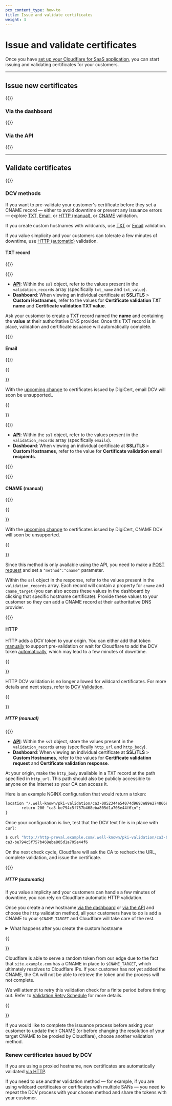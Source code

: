 ```yaml
---
pcx_content_type: how-to
title: Issue and validate certificates
weight: 3
---
```

 
# Issue and validate certificates
 
Once you have [set up your Cloudflare for SaaS application](/cloudflare-for-saas/start/getting-started/), you can start issuing and validating certificates for your customers.

---

## Issue new certificates
 
{{<render file="_issue-certs-preamble.md">}}
 
### Via the dashboard
 
{{<render file="_create-custom-hostname.md">}}
 
### Via the API
 
{{<render file="_create-custom-hostname-api.md">}}

---

## Validate certificates
 
{{<render file="../../ssl/_partials/_dcv-definition.md">}}
 
### DCV methods
 
If you want to pre-validate your customer's certificate before they set a CNAME record — either to avoid downtime or prevent any issuance errors — explore [TXT](#txt), [Email](#email), or [HTTP (manual)](#http-manual), or [CNAME](#cname) validation.
 
If you create custom hostnames with wildcards, use [TXT](#txt) or [Email](#email) validation.
 
If you value simplicity and your customers can tolerate a few minutes of downtime, use [HTTP (automatic)](#http-automatic) validation.
 
#### TXT record
 
{{<render file="../../ssl/_partials/_txt-validation-definition.md">}}
 
{{<render file="_ssl-for-saas-create-hostname.md">}}
 
- [**API**](https://api.cloudflare.com/#custom-hostname-for-a-zone-custom-hostname-details): Within the `ssl` object, refer to the values present in the `validation_records` array (specifically `txt_name` and `txt_value`).
- **Dashboard**: When viewing an individual certificate at **SSL/TLS** > **Custom Hostnames**, refer to the values for **Certificate validation TXT name** and **Certificate validation TXT value**.
 
Ask your customer to create a TXT record named the **name** and containing the **value** at their authoritative DNS provider. Once this TXT record is in place, validation and certificate issuance will automatically complete.
 
{{<render file="_ssl-for-saas-validate-patch.md">}}
 
#### Email
 
{{<render file="../../ssl/_partials/_email-validation-definition.md">}}

{{<Aside type="note">}}

With the [upcoming change](/ssl/ssl-tls/migration-guides/digicert-update/custom-hostname-certificates/) to certificates issued by DigiCert, email DCV will soon be unsupported..

{{</Aside>}}
 
{{<render file="_ssl-for-saas-create-hostname.md">}}
 
- [**API**](https://api.cloudflare.com/#custom-hostname-for-a-zone-custom-hostname-details): Within the `ssl` object, refer to the values present in the `validation_records` array (specifically `emails`).
- **Dashboard**: When viewing an individual certificate at **SSL/TLS** > **Custom Hostnames**, refer to the value for **Certificate validation email recipients**.
 
{{<render file="../../ssl/_partials/_email-validation-process.md">}}
 
{{<render file="_ssl-for-saas-validate-patch.md">}}
 
#### CNAME (manual)
 
{{<render file="../../ssl/_partials/_dcv-cname-definition.md">}}

{{<Aside type="note">}}

With the [upcoming change](/ssl/ssl-tls/migration-guides/digicert-update/custom-hostname-certificates/) to certificates issued by DigiCert, CNAME DCV will soon be unsupported.

{{</Aside>}}
 
Since this method is only available using the API, you need to make a [POST request](https://api.cloudflare.com/#custom-hostname-for-a-zone-create-custom-hostname) and set a `"method":"cname"` parameter.
 
Within the `ssl` object in the response, refer to the values present in the `validation_records` array. Each record will contain a property for `cname` and `cname_target` (you can also access these values in the dashboard by clicking that specific hostname certificate). Provide these values to your customer so they can add a CNAME record at their authoritative DNS provider.
 
{{<render file="_ssl-for-saas-validate-patch.md">}}
 
#### HTTP
 
HTTP adds a DCV token to your origin. You can either add that token [manually](#http-manual) to support pre-validation or wait for Cloudflare to add the DCV token [automatically](#http-automatic), which may lead to a few minutes of downtime.
 
{{<Aside type="warning">}}
 
HTTP DCV validation is no longer allowed for wildcard certificates. For more details and next steps, refer to [DCV Validation](/cloudflare-for-saas/security/certificate-management/issue-and-validate/#dcv-methods).
 


{{</Aside>}}
 
##### HTTP (manual)
 
{{<render file="_ssl-for-saas-create-hostname.md">}}
 
- [**API**](https://api.cloudflare.com/#custom-hostname-for-a-zone-custom-hostname-details): Within the `ssl` object, store the values present in the `validation_records` array (specifically `http_url` and `http_body`).
- **Dashboard**: When viewing an individual certificate at **SSL/TLS** > **Custom Hostnames**, refer to the values for **Certificate validation request** and **Certificate validation response**.
 
At your origin, make the `http_body` available in a TXT record at the path specified in `http_url`. This path should also be publicly accessible to anyone on the Internet so your CA can access it.
 
Here is an example NGINX configuration that would return a token:
 
```txt
location "/.well-known/pki-validation/ca3-0052344e54074d9693e89e27486692d6.txt" {
       return 200 "ca3-be794c5f757b468eba805d1a705e44f6\n";
}
```
 
Once your configuration is live, test that the DCV text file is in place with `curl`:
 
```bash
$ curl "http://http-preval.example.com/.well-known/pki-validation/ca3-0052344e54074d9693e89e27486692d6.txt"
ca3-be794c5f757b468eba805d1a705e44f6
```
 
On the next check cycle, Cloudflare will ask the CA to recheck the URL, complete validation, and issue the certificate.
 
{{<render file="_ssl-for-saas-validate-patch.md">}}
 
##### HTTP (automatic)
 
If you value simplicity and your customers can handle a few minutes of downtime, you can rely on Cloudflare automatic HTTP validation.
 
Once you create a new hostname [via the dashboard](/cloudflare-for-saas/security/certificate-management/issue-and-validate/#via-the-dashboard) or [via the API](/cloudflare-for-saas/security/certificate-management/issue-and-validate/#via-the-api) and choose the `http` validation method, all your customers have to do is add a CNAME to your `$CNAME_TARGET` and Cloudflare will take care of the rest.
 
<details>
<summary>What happens after you create the custom hostname</summary>
<div>
 
{{<render file="../../ssl/_partials/_cname-cert-verification.md">}}
 
</div>
 
</details>
 
{{<Aside type="note">}}
 
Cloudflare is able to serve a random token from our edge due to the fact that `site.example.com` has a CNAME in place to `$CNAME_TARGET`, which ultimately resolves to Cloudflare IPs. If your customer has not yet added the CNAME, the CA will not be able to retrieve the token and the process will not complete.
 
We will attempt to retry this validation check for a finite period before timing out. Refer to [Validation Retry Schedule](/ssl/ssl-tls/validation-backoff-schedule/) for more details.
 
{{</Aside>}}
 
If you would like to complete the issuance process before asking your customer to update their CNAME (or before changing the resolution of your target CNAME to be proxied by Cloudflare), choose another validation method.
 
### Renew certificates issued by DCV
 
If you are using a proxied hostname, new certificates are automatically validated [via HTTP](#http-automatic).
 
If you need to use another validation method — for example, if you are using wildcard certificates or certificates with multiple SANs — you need to repeat the DCV process with your chosen method and share the tokens with your customer.
